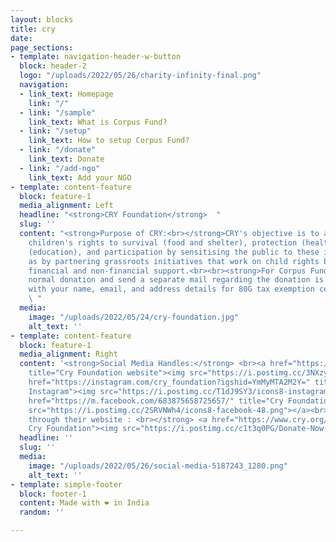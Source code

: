 ```yaml
---
layout: blocks
title: cry
date: 
page_sections:
- template: navigation-header-w-button
  block: header-2
  logo: "/uploads/2022/05/26/charity-infinity-final.png"
  navigation:
  - link_text: Homepage
    link: "/"
  - link: "/sample"
    link_text: What is Corpus Fund?
  - link: "/setup"
    link_text: How to setup Corpus Fund?
  - link: "/donate"
    link_text: Donate
  - link: "/add-ngo"
    link_text: Add your NGO
- template: content-feature
  block: feature-1
  media_alignment: Left
  headline: "<strong>CRY Foundation</strong>  "
  slug: ''
  content: "<strong>Purpose of CRY:<br></strong>CRY's objective is to advocate for
    children's rights to survival (food and shelter), protection (health), development
    (education), and participation by sensitising the public to these issues, as well
    as by partnering grassroots initiatives that work on child rights by providing
    financial and non-financial support.<br><br><strong>For Corpus Funding : </strong>Do
    normal donation and send a separate mail regarding the donation is for corpus
    with your name, email, and address details for 80G tax exemption certificate.
    \ "
  media:
    image: "/uploads/2022/05/24/cry-foundation.jpg"
    alt_text: ''
- template: content-feature
  block: feature-1
  media_alignment: Right
  content: '<strong>Social Media Handles:</strong> <br><a href="https://www.cry.org/"
    title="Cry Foundation website"><img src="https://i.postimg.cc/3NXzyzfr/icons8-website-50.png"></a><a
    href="https://instagram.com/cry_foundation?igshid=YmMyMTA2M2Y=" title="Cry Foundation
    Instagram"><img src="https://i.postimg.cc/T1dJ9SY3/icons8-instagram-48.png"></a><a
    href="https://m.facebook.com/683875658725657/" title="Cry Foundation Facebook"><img
    src="https://i.postimg.cc/2SRVNWh4/icons8-facebook-48.png"></a><br><br><strong>Donate
    through their website : <br></strong> <a href="https://www.cry.org/" title="Donation-
    Cry Foundation"><img src="https://i.postimg.cc/c1t3q0PG/Donate-Now-3.png"></a>'
  headline: ''
  slug: ''
  media:
    image: "/uploads/2022/05/26/social-media-5187243_1280.png"
    alt_text: ''
- template: simple-footer
  block: footer-1
  content: Made with ❤︎ in India
  random: ''

---
```

